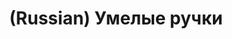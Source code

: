 ---
layout: default
category: mega
lang: en
title: (Russian) Умелые ручки
slug: copypaste
tags: fun graffiti 
postid: 15
translated: no
---